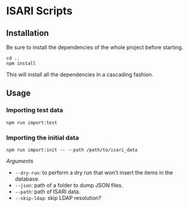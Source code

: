 # ISARI Scripts

## Installation

Be sure to install the dependencies of the whole project before starting.

```
cd ..
npm install
```

This will install all the dependencies in a cascading fashion.

## Usage

### Importing test data

```
npm run import:test
```

### Importing the initial data

```
npm run import:init -- --path /path/to/isari_data
```

*Arguments*

* `--dry-run`: to perform a dry run that won't insert the items in the database.
* `--json`: path of a folder to dump JSON files.
* `--path`: path of ISARI data.
* `--skip-ldap`: skip LDAP resolution?
